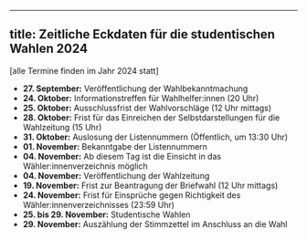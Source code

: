 
---
title: Zeitliche Eckdaten für die studentischen Wahlen 2024
---

[alle Termine finden im Jahr 2024 statt]

- **27. September:** Veröffentlichung der Wahlbekanntmachung
- **24. Oktober:** Informationstreffen für Wahlhelfer:innen (20 Uhr)
- **25. Oktober:** Ausschlussfrist der Wahlvorschläge (12 Uhr mittags)
- **28. Oktober:** Frist für das Einreichen der Selbstdarstellungen für die Wahlzeitung (15 Uhr)
- **31. Oktober:** Auslosung der Listennummern (Öffentlich, um 13:30 Uhr)
- **01. November:** Bekanntgabe der Listennummern
- **04. November:** Ab diesem Tag ist die Einsicht in das Wähler:innenverzeichnis möglich
- **04. November:** Veröffentlichung der Wahlzeitung
- **19. November:** Frist zur Beantragung der Briefwahl (12 Uhr mittags)
- **24. November:** Frist für Einsprüche gegen Richtigkeit des Wähler:innenverzeichnisses (23:59 Uhr)
- **25. bis 29. November:** Studentische Wahlen
- **29. November:** Auszählung der Stimmzettel im Anschluss an die Wahl
